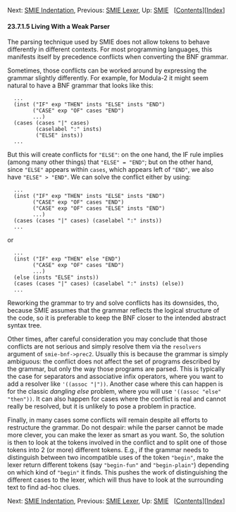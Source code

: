<!-- This is the GNU Emacs Lisp Reference Manual
corresponding to Emacs version 27.2.

Copyright (C) 1990-1996, 1998-2021 Free Software Foundation,
Inc.

Permission is granted to copy, distribute and/or modify this document
under the terms of the GNU Free Documentation License, Version 1.3 or
any later version published by the Free Software Foundation; with the
Invariant Sections being "GNU General Public License," with the
Front-Cover Texts being "A GNU Manual," and with the Back-Cover
Texts as in (a) below.  A copy of the license is included in the
section entitled "GNU Free Documentation License."

(a) The FSF's Back-Cover Text is: "You have the freedom to copy and
modify this GNU manual.  Buying copies from the FSF supports it in
developing GNU and promoting software freedom." -->

<!-- Created by GNU Texinfo 6.7, http://www.gnu.org/software/texinfo/ -->

Next: [SMIE Indentation](SMIE-Indentation.html), Previous: [SMIE Lexer](SMIE-Lexer.html), Up: [SMIE](SMIE.html)   \[[Contents](index.html#SEC_Contents "Table of contents")]\[[Index](Index.html "Index")]

#### 23.7.1.5 Living With a Weak Parser

The parsing technique used by SMIE does not allow tokens to behave differently in different contexts. For most programming languages, this manifests itself by precedence conflicts when converting the BNF grammar.

Sometimes, those conflicts can be worked around by expressing the grammar slightly differently. For example, for Modula-2 it might seem natural to have a BNF grammar that looks like this:

      ...
      (inst ("IF" exp "THEN" insts "ELSE" insts "END")
            ("CASE" exp "OF" cases "END")
            ...)
      (cases (cases "|" cases)
             (caselabel ":" insts)
             ("ELSE" insts))
      ...

But this will create conflicts for `"ELSE"`: on the one hand, the IF rule implies (among many other things) that `"ELSE" = "END"`; but on the other hand, since `"ELSE"` appears within `cases`, which appears left of `"END"`, we also have `"ELSE" > "END"`. We can solve the conflict either by using:

      ...
      (inst ("IF" exp "THEN" insts "ELSE" insts "END")
            ("CASE" exp "OF" cases "END")
            ("CASE" exp "OF" cases "ELSE" insts "END")
            ...)
      (cases (cases "|" cases) (caselabel ":" insts))
      ...

or

      ...
      (inst ("IF" exp "THEN" else "END")
            ("CASE" exp "OF" cases "END")
            ...)
      (else (insts "ELSE" insts))
      (cases (cases "|" cases) (caselabel ":" insts) (else))
      ...

Reworking the grammar to try and solve conflicts has its downsides, tho, because SMIE assumes that the grammar reflects the logical structure of the code, so it is preferable to keep the BNF closer to the intended abstract syntax tree.

Other times, after careful consideration you may conclude that those conflicts are not serious and simply resolve them via the `resolvers` argument of `smie-bnf->prec2`. Usually this is because the grammar is simply ambiguous: the conflict does not affect the set of programs described by the grammar, but only the way those programs are parsed. This is typically the case for separators and associative infix operators, where you want to add a resolver like `'((assoc "|"))`. Another case where this can happen is for the classic *dangling else* problem, where you will use `'((assoc "else" "then"))`. It can also happen for cases where the conflict is real and cannot really be resolved, but it is unlikely to pose a problem in practice.

Finally, in many cases some conflicts will remain despite all efforts to restructure the grammar. Do not despair: while the parser cannot be made more clever, you can make the lexer as smart as you want. So, the solution is then to look at the tokens involved in the conflict and to split one of those tokens into 2 (or more) different tokens. E.g., if the grammar needs to distinguish between two incompatible uses of the token `"begin"`, make the lexer return different tokens (say `"begin-fun"` and `"begin-plain"`) depending on which kind of `"begin"` it finds. This pushes the work of distinguishing the different cases to the lexer, which will thus have to look at the surrounding text to find ad-hoc clues.

Next: [SMIE Indentation](SMIE-Indentation.html), Previous: [SMIE Lexer](SMIE-Lexer.html), Up: [SMIE](SMIE.html)   \[[Contents](index.html#SEC_Contents "Table of contents")]\[[Index](Index.html "Index")]
